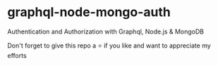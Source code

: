# graphql-node-mongo-auth
Authentication and Authorization with Graphql, Node.js &amp; MongoDB

Don't forget to give this repo a ⭐ if you like and want to appreciate my efforts
